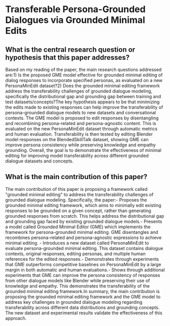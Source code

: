 # Transferable Persona-Grounded Dialogues via Grounded Minimal Edits

## What is the central research question or hypothesis that this paper addresses?

Based on my reading of the paper, the main research questions addressed are:1) Is the proposed GME model effective for grounded minimal editing of dialog responses to incorporate specified personas, as evaluated on a new PersonaMinEdit dataset?2) Does the grounded minimal editing framework address the transferability challenges of grounded dialogue modeling, specifically the distributional gap and grounding gap between training and test datasets/concepts?The key hypothesis appears to be that minimizing the edits made to existing responses can help improve the transferability of persona-grounded dialogue models to new datasets and conversational contexts. The GME model is proposed to edit responses by disentangling and recombining persona-related and persona-agnostic content. This is evaluated on the new PersonaMinEdit dataset through automatic metrics and human evaluation. Transferability is then tested by editing Blender model responses on the BlendedSkillTalk dataset, showing GME can improve persona consistency while preserving knowledge and empathy grounding. Overall, the goal is to demonstrate the effectiveness of minimal editing for improving model transferability across different grounded dialogue datasets and concepts.


## What is the main contribution of this paper?

The main contribution of this paper is proposing a framework called "grounded minimal editing" to address the transferability challenges of grounded dialogue modeling. Specifically, the paper:- Proposes the grounded minimal editing framework, which aims to minimally edit existing responses to be grounded on a given concept, rather than generating grounded responses from scratch. This helps address the distributional gap and grounding gap faced by existing grounded dialogue models.- Presents a model called Grounded Minimal Editor (GME) which implements the framework for persona-grounded minimal editing. GME disentangles and recombines persona-related and persona-agnostic expressions to achieve minimal editing. - Introduces a new dataset called PersonaMinEdit to evaluate persona-grounded minimal editing. This dataset contains dialogue contexts, original responses, editing personas, and multiple human references for the edited responses.- Demonstrates through experiments that GME outperforms competitive baselines on PersonaMinEdit by a large margin in both automatic and human evaluations.- Shows through additional experiments that GME can improve the persona consistency of responses from other dialogue models like Blender while preserving their use of knowledge and empathy. This demonstrates the transferability of the grounded minimal editing framework.In summary, the main contribution is proposing the grounded minimal editing framework and the GME model to address key challenges in grounded dialogue modeling regarding transferability across different data distributions and grounding concepts. The new dataset and experimental results validate the effectiveness of this approach.
